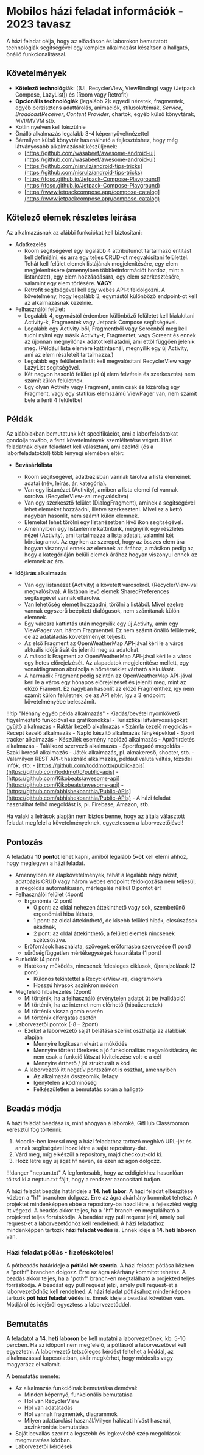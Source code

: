 # Mobilos házi feladat információk - 2023 tavasz

A házi feladat célja, hogy az előadáson és laborokon bemutatott technológiák segítségével egy komplex alkalmazást készítsen a hallgató, önálló funkcionalitással.

## Követelmények

- **Kötelező technológiák**: ((UI, RecyclerView, ViewBinding) vagy (Jetpack Compose, LazyList)) és (Room vagy Retrofit) 
- **Opcionális technológiák** (legalább 2): egyedi nézetek, fragmentek, egyéb perzisztens adattárolás, animációk, stílusok/témák, *Service*, *BroadcastReceiver*, *Content Provider*, chartok, egyéb külső könyvtárak, MVI/MVVM stb.
-	Kotlin nyelven kell készülnie
-	Önálló alkalmazás legalább 3-4 képernyővel/nézettel
-	Bármilyen külső könyvtár használható a fejlesztéshez, hogy még látványosabb alkalmazások készüljenek:
	-	[https://github.com/wasabeef/awesome-android-ui](https://github.com/wasabeef/awesome-android-ui)
	-	[https://github.com/nisrulz/android-tips-tricks](https://github.com/nisrulz/android-tips-tricks)
	-	[https://foso.github.io/Jetpack-Compose-Playground](https://foso.github.io/Jetpack-Compose-Playground)
	-	[https://www.jetpackcompose.app/compose-catalog](https://www.jetpackcompose.app/compose-catalog)

## Kötelező elemek részletes leírása

Az alkalmazásnak az alábbi funkciókat kell biztosítani:

- Adatkezelés
	- Room segítségével egy legalább 4 attribútumot tartalmazó entitást kell definiálni, és arra egy teljes CRUD-ot megvalósítani felülettel. Tehát kell felület elemek listájának megjelenítésére, egy elem megjelenítésére (amennyiben többletinformációt hordoz, mint a listanézet), egy elem hozzáadására, egy elem szerkesztésére, valamint egy elem törlésére.
	**VAGY**
	- Retrofit segítségével kell egy webes API-t feldolgozni. A követelmény, hogy legalább 3, egymástól különböző endpoint-ot kell az alkalmazásnak kezelnie.
- Felhasználói felület:
	- Legalább 4, egymástól érdemben különböző felületet kell kialakítani Activity-k, Fragmentek vagy Jetpack Compose segítségével.
	- Legalább egy Activity-ből, Fragmentből vagy Screenből meg kell tudni nyitni egy másik Activity-t, Fragmentet, vagy Screent és ennek az újonnan megnyílónak adatot kell átadni, ami ettől függően jelenik meg. (Például lista elemére kattintásnál, megnyílik egy új Activity, ami az elem részleteit tartalmazza.)
	- Legalább egy felületen listát kell megvalósítani RecyclerView vagy LazyList segítségével.
	- Két nagyon hasonló felület (pl új elem felvétele és szerkesztés) nem számít külön felületnek.
	- Egy olyan Activity vagy Fragment, amin csak és kizárólag egy Fragment, vagy egy statikus elemszámú ViewPager van, nem számít bele a fenti 4 felületbe!

## Példák

Az alábbiakban bemutatunk két specifikációt, ami a laborfeladatokat gondolja tovább, a fenti követelmények szemléltetése végett. Házi feladatnak olyan feladatot kell választani, ami ezektől (és a laborfeladatoktól) több lényegi elemében eltér:

- **Bevásárlólista**
	- Room segítségével, adatbázisban vannak tárolva a lista elemeinek adatai (név, leírás, ár, kategória).
	- Van egy listanézet (Activity), amiben a lista elemei fel vannak sorolva. (RecyclerView-val megvalósítva)
	- Van egy szerkesztő felület (DialogFragment), aminek a segítségével lehet elemeket hozzáadni, illetve szerkeszteni. Mivel ez a kettő nagyban hasonlít, nem számít külön elemnek.
	- Elemeket lehet törölni egy listanézetben lévő ikon segítségével. 
	- Amennyiben egy listaelemre kattintunk, megnyílik egy részletes nézet (Activity), ami tartalmazza a lista adatait, valamint két kördiagramot. Az egyiken az szerepel, hogy az összes elem ára hogyan viszonyul ennek az elemnek az árához, a másikon pedig az, hogy a kategóriáján belüli elemek árához hogyan viszonyul ennek az elemnek az ára.

- **Időjárás alkalmazás**
	- Van egy listanézet (Activity) a követett városokról. (RecyclerView-val megvalósítva). A listában levő elemek SharedPreferences segítségével vannak eltárolva.
	- Van lehetőség elemet hozzáadni, törölni a listából. Mivel ezekre vannak egyszerű beépített dialógusok, nem számítanak külön elemnek.
	- Egy városra kattintás után megnyílik egy új Activity, amin egy ViewPager van, három Fragmenttel. Ez nem számít önálló felületnek, de az adatátadás követelményét teljesíti. 
	- Az első Fragment az OpenWeatherMap API-jával kéri le a város aktuális időjárását és jeleníti meg az adatokat.
	- A második Fragment az OpenWeatherMap API-jával kéri le a város egy hetes előrejelzését. Az alapadatok megjelenítése mellett, egy vonaldiagramon ábrázolja a hőmérséklet várható alakulását.
	- A harmadik Fragment pedig szintén az OpenWeatherMap API-jával kéri le a város egy hónapos előrejelzését és jeleníti meg, mint az előző Frament. Ez nagyban hasonlít az előző Fragmenthez, így nem számít külön felületnek, de az API eltér, így a 3 endpoint követelményébe beleszámít.

!!!tip "Néhány egyéb példa alkalmazás"
	-	Kiadás/bevétel nyomkövető figyelmeztető funkcióval és grafikonokkal
	-	Turisztikai látványosságokat gyűjtő alkalmazás
	-	Raktár kezelő alkalmazás
	-	Számla kezelő megoldás
	-	Recept kezelő alkalmazás
	-	Napló készítő alkalmazás fényképekkel
	-	Sport tracker alkalmazás
	-	Készülék esemény naplózó alkalmazás
	-	Apróhirdetés alkalmazás
	-	Találkozó szervező alkalmazás
	-	Sportfogadó megoldás
	-	Szaki kereső alkalmazás
	-	Játék alkalmazás, pl. aknakereső, shooter, stb.
	-	Valamilyen REST API-t használó alkalmazás, például valuta váltás, tőzsdei infók, stb:
		-	[https://github.com/toddmotto/public-apis](https://github.com/toddmotto/public-apis)
		-	[https://github.com/Kikobeats/awesome-api](https://github.com/Kikobeats/awesome-api)
		-	[https://github.com/abhishekbanthia/Public-APIs](https://github.com/abhishekbanthia/Public-APIs)
	-	A házi feladat használhat felhő megoldást is, pl. Firebase, Amazon, stb.

Ha valaki a leírások alapján nem biztos benne, hogy az általa választott feladat megfelel a követelményeknek, egyeztessen a laborvezetőjével!

## Pontozás
A feladatra **10 pontot** lehet kapni, amiből legalább **5-öt** kell elérni ahhoz, hogy meglegyen a házi feladat.

- Amennyiben az alapkövetelmények, tehát a legalább négy nézet, adatbázis CRUD vagy három webes endpoint feldolgozása nem teljesül, a megoldás automatikusan, mérlegelés nélkül 0 pontot ér!
- Felhasználói felület (4pont)
	- Ergonómia (2 pont)
		- 0 pont: az oldal nehezen áttekinthető vagy sok, szembetűnő ergonómiai hiba látható,
		- 1 pont: az oldal áttekinthető, de kisebb felületi hibák, elcsúszások akadnak,
		- 2 pont: az oldal áttekinthető, a felületi elemek nincsenek szétcsúszva.
	- Erőforrások használata, szövegek erőforrásba szervezése (1 pont)
	- sűrűségfüggetlen mértékegységek használata (1 pont)
- Funkciók (4 pont)
	- Hatékony működés, nincsenek felesleges ciklusok, újrarajzolások (2 pont)
		- Különös tekintettel a RecyclerView-ra, diagramokra
		- Hosszú hívások aszinkron módon
- Megfelelő hibakezelés (2pont)
	- Mi történik, ha a felhasználó érvénytelen adatot üt be (validáció)
	- Mi történik, ha az internet nem elérhető (hibaüzenetek)
	- Mi történik vissza gomb esetén
	- Mi történik elforgatás esetén
- Laborvezetői pontok (-8 – 2pont)
	- Ezeket a laborvezető saját belátása szerint oszthatja az alábbiak alapján
		- Mennyire logikusan elvárt a működés
		- Mennyire történt törekvés a jó funkcionalitás megvalósítására, és nem csak a funkció látszat kivitelezése volt-e a cél
		- Mennyire érthető / jól strukturált a kód
	- A laborvezető itt negatív pontszámot is oszthat, amennyiben
		- Az alkalmazás összeomlik, lefagy
		- Igénytelen a kódminőség
		- Felkészületlen a bemutatás során a hallgató


## Beadás módja

A házi feladat beadása is, mint ahogyan a laboroké, GitHub Classroomon keresztül fog történni:

1. Moodle-ben keresd meg a házi feladathoz tartozó meghívó URL-jét és annak segítségével hozd létre a saját repository-dat.
1. Várd meg, míg elkészül a repository, majd checkout-old ki.
1. Hozz létre egy új ágat hf néven, és ezen az ágon dolgozz.


!!!danger "neptun.txt"
	A legfontosabb, hogy az eddigiekhez hasonlóan töltsd ki a neptun.txt fájlt, hogy a rendszer azonosítani tudjon.


A házi feladat beadás határideje a **14. heti labor**.
A házi feladat elkészítése közben a "hf" branchen dolgozz. Erre az ágra akárhány kommitot tehetsz. 
A projektet mindenképpen ebbe a repository-ba hozd létre, a fejlesztést végig itt végezd.
A beadás akkor teljes, ha a "hf" branch-en megtalálható a projekted teljes forráskódja. A beadást egy pull request jelzi, amely pull request-et a laborvezetődhöz kell rendelned.
A házi feladathoz mindenképpen tartozik **házi feladat védés** is. Ennek ideje a **14. heti laboron** van.

### Házi feladat pótlás - fizetésköteles!

A pótbeadás határideje a **pótlási hét szerda**.
A házi feladat pótlása közben a "pothf" branchen dolgozz. Erre az ágra akárhány kommitot tehetsz. 
A beadás akkor teljes, ha a "pothf" branch-en megtalálható a projekted teljes forráskódja. A beadást egy pull request jelzi, amely pull request-et a laborvezetődhöz kell rendelned.
A házi feladat pótlásához mindenképpen tartozik **pót házi feladat védés** is. Ennek ideje a beadást követően van. Módjáról és idejéről egyeztess a laborvezetőddel.


## Bemutatás
A feladatot a **14. heti laboron** be kell mutatni a laborvezetőnek, kb. 5-10 percben. Ha az időpont nem megfelelő, a pótlásról a laborvezetővel kell egyeztetni. A laborvezető tetszőleges kérdést feltehet a kóddal, az alkalmazással kapcsolatban, akár megkérhet, hogy módosíts vagy magyarázz el valamit.

A bemutatás menete:

- Az alkalmazás funkcióinak bemutatása demóval:
	- Minden képernyő, funkcionális bemutatása
	- Hol van RecyclerView
	- Hol van adatátadás
	- Hol vannak fragmentek, diagrammok
	- Milyen adattárolást használ/Milyen hálózati hívást használ, aszinkronitás bemutatása
- Saját bevallás szerint a legszebb és legkevésbé szép megoldások megmutatása kódban.
- Laborvezetői kérdések
